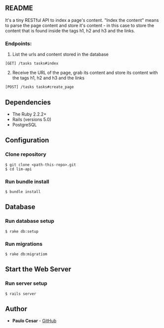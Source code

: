 README
------

It's a tiny RESTful API to index a page's content. "Index the content" means to parse the page content and store it's content - in this case to store the content that is found inside the tags h1, h2 and h3 and the links.

### Endpoints:

1. List the urls and content stored in the database

```
[GET] /tasks tasks#index
```

2. Receive the URL of the page, grab its content and store its content with the tags h1, h2 and h3 and the links

```
[POST] /tasks tasks#create_page
```

Dependencies
------------

- The Ruby 2.2.2+
- Rails (versions 5.0)
- PostgreSQL

Configuration
-------------

### Clone repository
```
$ git clone <path-this-repo>.git
$ cd lim-api
```

### Run bundle install
```
$ bundle install
```

Database
--------

### Run database setup
```
$ rake db:setup
```

### Run migrations
```
$ rake db:migratiom
```

Start the Web Server
--------------------

### Run server setup
```
$ rails server
```

Author
------

* **Paulo Cesar** - [GitHub](https://github.com/paulocsb)


